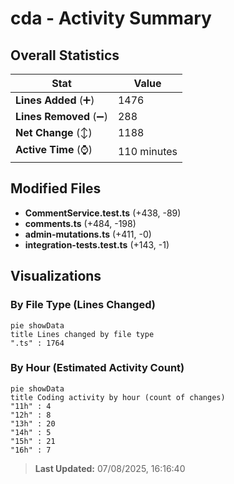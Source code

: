 # cda - Activity Summary 

## Overall Statistics

| Stat                   | Value                                                             |
| ---------------------- | ----------------------------------------------------------------- |
| **Lines Added** (➕)   | 1476                                          |
| **Lines Removed** (➖) | 288                                        |
| **Net Change** (↕)    | 1188                |
| **Active Time** (⌚)   | 110 minutes |


## Modified Files
- **CommentService.test.ts** (+438, -89)
- **comments.ts** (+484, -198)
- **admin-mutations.ts** (+411, -0)
- **integration-tests.test.ts** (+143, -1)

## Visualizations

### By File Type (Lines Changed)

```mermaid
pie showData
title Lines changed by file type
".ts" : 1764
```

### By Hour (Estimated Activity Count)

```mermaid
pie showData
title Coding activity by hour (count of changes)
"11h" : 4
"12h" : 8
"13h" : 20
"14h" : 5
"15h" : 21
"16h" : 7
```


> **Last Updated:** 07/08/2025, 16:16:40